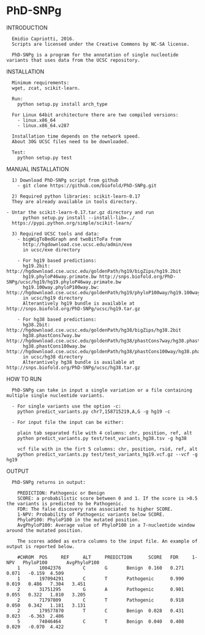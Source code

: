 # PhD-SNPg


INTRODUCTION
      
      Emidio Capriotti, 2016.
      Scripts are licensed under the Creative Commons by NC-SA license.

      PhD-SNPg is a program for the annotation of single nucleotide variants that uses data from the UCSC repository.


INSTALLATION

      Minimum requirements:
      wget, zcat, scikit-learn.

      Run:
        python setup.py install arch_type

      For Linux 64bit architecture there are two compiled versions:
        - linux.x86_64
        - linux.x86_64.v287

      Installation time depends on the network speed.
      About 30G UCSC files need to be downloaded.

      Test:
        python setup.py test	



MANUAL INSTALLATION

      1) Download PhD-SNPg script from github
        - git clone https://github.com/biofold/PhD-SNPg.git

      2) Required python libraries: scikit-learn-0.17
	  They are already available in tools directory.

	- Untar the scikit-learn-0.17.tar.gz directory and run
          python setup.py install --install-lib=../
	  https://pypi.python.org/simple/scikit-learn/

      3) Required UCSC tools and data:
        - bigWigToBedGraph and twoBitToFa from
          http://hgdownload.cse.ucsc.edu/admin/exe
          in ucsc/exe directory

        - For hg19 based predictions:
          hg19.2bit: http://hgdownload.cse.ucsc.edu/goldenPath/hg19/bigZips/hg19.2bit
          hg19.phyloP46way.primate.bw http://snps.biofold.org/PhD-SNPg/ucsc/hg19/hg19.phyloP46way.primate.bw	
          hg19.100way.phyloP100way.bw: http://hgdownload.cse.ucsc.edu/goldenPath/hg19/phyloP100way/hg19.100way.phyloP100way.bw
          in ucsc/hg19 directory
          Alterantively hg19 bundle is available at http://snps.biofold.org/PhD-SNPg/ucsc/hg19.tar.gz		

        - For hg38 based predictions:
          hg38.2bit: http://hgdownload.cse.ucsc.edu/goldenPath/hg38/bigZips/hg38.2bit
          hg38.phastCons7way.bw http://hgdownload.cse.ucsc.edu/goldenPath/hg38/phastCons7way/hg38.phastCons7way.bw
          hg38.phastCons100way.bw http://hgdownload.cse.ucsc.edu/goldenPath/hg38/phastCons100way/hg38.phastCons100way.bw
          in ucsc/hg38 directory
          Alterantively hg38 bundle is available at http://snps.biofold.org/PhD-SNPg/ucsc/hg38.tar.gz


HOW TO RUN
		
      PhD-SNPg can take in input a single variation or a file containing multiple single nucleotide variants.

      - For single variants use the option -c:
        python predict_variants.py chr7,158715219,A,G -g hg19 -c

      - For input file the input can be either: 
	
        plain tab separated file with 4 columns: chr, position, ref, alt
        python predict_variants.py test/test_variants_hg38.tsv -g hg38
       
        vcf file with in the firt 5 columns: chr, position, rsid, ref, alt  
        python predict_variants.py test/test_variants_hg19.vcf.gz --vcf -g hg19


OUTPUT

      PhD-SNPg returns in output: 

        PREDICTION: Pathogenic or Benign
        SCORE: a probabilistic score between 0 and 1. If the score is >0.5 the variants is predicted to be Pathogenic.
        FDR: The false discovery rate associated to higher SCORE.
     	1-NPV: Probability of Pathogenic variants below SCORE.
        PhyloP100: PhyloP100 in the mutated position.
        AvgPhyloP100: Average value of PhyloP100 in a 7-nucleotide window around the mutated position.

        The scores added as extra columns to the input file. An example of output is reported below.

        #CHROM  POS     REF     ALT     PREDICTION      SCORE   FDR     1-NPV   PhyloP100       AvgPhyloP100
        1       10042376        C       G       Benign  0.160   0.271   0.071   -0.159  4.509
        1       197094291       C       T       Pathogenic      0.990   0.019   0.486   7.304   3.451
        2       31751295        G       A       Pathogenic      0.901   0.055   0.322   1.810   3.205
        2       71797809        C       T       Pathogenic      0.918   0.050   0.342   1.181   3.131
        2       179577870       T       C       Benign  0.028   0.431   0.023   -6.363  2.406
        5       74046464        C       T       Benign  0.040   0.408   0.029   -0.070  4.422

